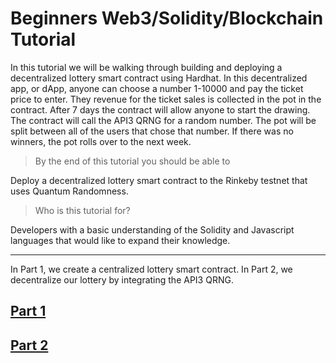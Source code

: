 # Beginners Web3/Solidity/Blockchain Tutorial

In this tutorial we will be walking through building and deploying a decentralized lottery smart contract using Hardhat. In this decentralized app, or dApp, anyone can choose a number 1-10000 and pay the ticket price to enter. They revenue for the ticket sales is collected in the pot in the contract. After 7 days the contract will allow anyone to start the drawing. The contract will call the API3 QRNG for a random number. The pot will be split between all of the users that chose that number. If there was no winners, the pot rolls over to the next week.

> By the end of this tutorial you should be able to

Deploy a decentralized lottery smart contract to the Rinkeby testnet that uses Quantum Randomness.

> Who is this tutorial for?

Developers with a basic understanding of the Solidity and Javascript languages that would like to expand their knowledge.

----
In Part 1, we create a centralized lottery smart contract. In Part 2, we decentralize our lottery by integrating the API3 QRNG. 

## [Part 1](https://github.com/camronh/Lottery-Tutorial/tree/Part1)
## [Part 2](https://github.com/camronh/Lottery-Tutorial/tree/Part2)